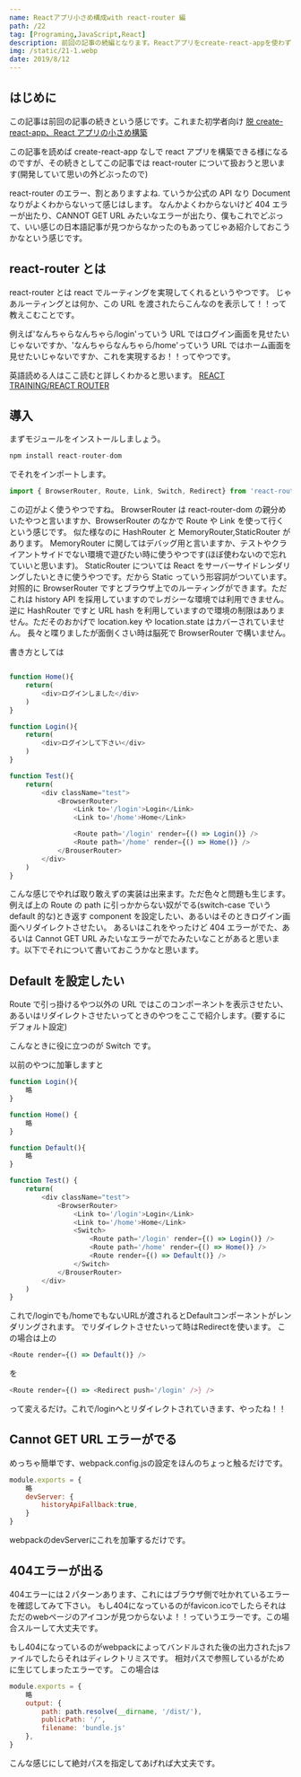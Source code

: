 ```yaml
---
name: Reactアプリ小さめ構成with react-router 編
path: /22
tag: [Programing,JavaScript,React]
description: 前回の記事の続編となります。Reactアプリをcreate-react-appを使わず小さく構築しようという趣旨の元、今度はreact-routerについて書いています。
img: /static/21-1.webp
date: 2019/8/12
---
```


## はじめに

この記事は前回の記事の続きという感じです。これまた初学者向け
[脱 create-react-app、React アプリの小さめ構築](https://www.shinyaigeek.com/p/22)

この記事を読めば create-react-app なしで react アプリを構築できる様になるのですが、その続きとしてこの記事では react-router について扱おうと思います(開発していて思いの外どぶったので)

react-router のエラー、割とありますよね.
ていうか公式の API なり Document なりがよくわからないって感じはします。
なんかよくわからないけど 404 エラーが出たり、CANNOT GET URL みたいなエラーが出たり、僕もこれでどぶって、いい感じの日本語記事が見つからなかったのもあってじゃあ紹介しておこうかなという感じです。

## react-router とは

react-router とは react でルーティングを実現してくれるというやつです。
じゃあルーティングとは何か、この URL を渡されたらこんなのを表示して！！って教えこむことです。

例えば'なんちゃらなんちゃら/login'っていう URL ではログイン画面を見せたいじゃないですか、'なんちゃらなんちゃら/home'っていう URL ではホーム画面を見せたいじゃないですか、これを実現するお！！ってやつです。

英語読める人はここ読むと詳しくわかると思います。
[REACT TRAINING/REACT ROUTER](https://reacttraining.com/react-router/web/guides/quick-start)

## 導入

まずモジュールをインストールしましょう。

```TypeScript
npm install react-router-dom
```

でそれをインポートします。

```TypeScript
import { BrowserRouter, Route, Link, Switch, Redirect} from 'react-router-dom';
```

この辺がよく使うやつですね。
BrowserRouter は react-router-dom の親分めいたやつと言いますか、BrowserRouter のなかで Route や Link を使って行くという感じです。
似た様なのに HashRouter と MemoryRouter,StaticRouter があります。
MemoryRouter に関してはデバッグ用と言いますか、テストやクライアントサイドでない環境で遊びたい時に使うやつです(ほぼ使わないので忘れていいと思います)。
StaticRouter については React をサーバーサイドレンダリングしたいときに使うやつです。だから Static っていう形容詞がついています。
対照的に BrowserRouter ですとブラウザ上でのルーティングができます。ただこれは history API を採用していますのでレガシーな環境では利用できません。逆に HashRouter ですと URL hash を利用していますので環境の制限はありません。ただそのおかげで location.key や location.state はカバーされていません。
長々と喋りましたが面倒くさい時は脳死で BrowserRouter で構いません。

書き方としては

```TypeScript

function Home(){
    return(
        <div>ログインしました</div>
    )
}

function Login(){
    return(
        <div>ログインして下さい</div>
    )
}

function Test(){
    return(
        <div className="test">
            <BrowserRouter>
                <Link to='/login'>Login</Link>
                <Link to='/home'>Home</Link>

                <Route path='/login' render={() => Login()} />
                <Route path='/home' render={() => Home()} />
            </BrouserRouter>
        </div>
    )
}
```

こんな感じでやれば取り敢えずの実装は出来ます。ただ色々と問題も生じます。
例えば上の Route の path に引っかからない奴がでる(switch-case でいう default 的な)とき返す component を設定したい、あるいはそのときログイン画面へリダイレクトさせたい。
あるいはこれをやったけど 404 エラーがでた、あるいは Cannot GET URL みたいなエラーがでたみたいなことがあると思います。以下でそれについて書いておこうかなと思います。

## Default を設定したい

Route で引っ掛けるやつ以外の URL ではこのコンポーネントを表示させたい、あるいはリダイレクトさせたいってときのやつをここで紹介します。(要するにデフォルト設定)

こんなときに役に立つのが Switch です。

以前のやつに加筆しますと

```TypeScript
function Login(){
    略
}

function Home() {
    略
}

function Default(){
    略
}

function Test() {
    return(
        <div className="test">
            <BrowserRouter>
                <Link to='/login'>Login</Link>
                <Link to='/home'>Home</Link>
                <Switch>
                    <Route path='/login' render={() => Login()} />
                    <Route path='/home' render={() => Home()} />
                    <Route render={() => Default()} />
                </Switch>
            </BrouserRouter>
        </div>
    )
}
```
これで/loginでも/homeでもないURLが渡されるとDefaultコンポーネントがレンダリングされます。
でリダイレクトさせたいって時はRedirectを使います。
この場合は上の
```TypeScript
<Route render={() => Default()} />
```
を
```TypeScript
<Route render={() => <Redirect push='/login' />} />
```
って変えるだけ。これで/loginへとリダイレクトされていきます、やったね！！

## Cannot GET URL エラーがでる
めっちゃ簡単です、webpack.config.jsの設定をほんのちょっと触るだけです。

```JavaScript
module.exports = {
    略
    devServer: {
        historyApiFallback:true,
    }
}
```
webpackのdevServerにこれを加筆するだけです。

## 404エラーが出る
404エラーには２パターンあります、これにはブラウザ側で吐かれているエラーを確認してみて下さい。
もし404になっているのがfavicon.icoでしたらそれはただのwebページのアイコンが見つからないよ！！っていうエラーです。この場合スルーして大丈夫です。

もし404になっているのがwebpackによってバンドルされた後の出力されたjsファイルでしたらそれはディレクトリミスです。
相対パスで参照しているがために生じてしまったエラーです。
この場合は
```JavaScript
module.exports = {
    略
    output: {
        path: path.resolve(__dirname, '/dist/'),
        publicPath: '/',
        filename: 'bundle.js'
    },
}
```
こんな感じにして絶対パスを指定してあげれば大丈夫です。


